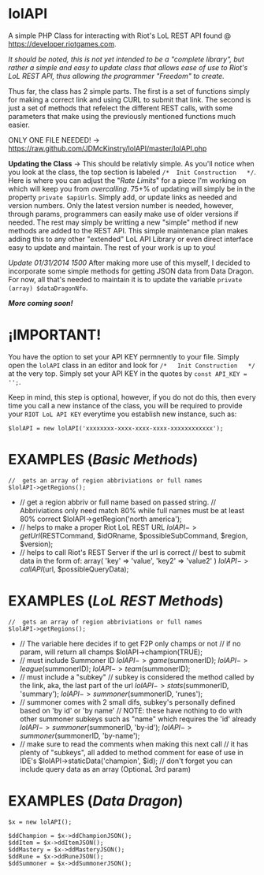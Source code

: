 lolAPI
=

A simple PHP Class for interacting with Riot's LoL REST API found @ https://developer.riotgames.com.

*It should be noted, this is not yet intended to be a "complete library", but rather a simple and easy to update class that allows ease of use to Riot's LoL REST API, thus allowing the programmer "Freedom" to create.*

Thus far, the class has 2 simple parts. The first is a set of functions simply for making a correct link and using CURL to submit that link. The second is just a set of methods that refelect the different REST calls, with some parameters that make using the previously mentioned functions much easier.

ONLY ONE FILE NEEDED! -> https://raw.github.com/JDMcKinstry/lolAPI/master/lolAPI.php

**Updating the Class** -> This should be relativly simple. As you'll notice when you look at the class, the top section is labeled `/*	Init Construction	*/`. Here is where you can adjust the "*Rate Limits*" for a piece I'm working on which will keep you from *overcalling*. 75+% of updating will simply be in the property `private $apiUrls`. Simply add, or update links as needed and version numbers. Only the latest version number is needed, however, through params, programmers can easily make use of older versions if needed. The rest may simply be writting a new "simple" method if new methods are added to the REST API. This simple maintenance plan makes adding this to any other "extended" LoL API Library or even direct interface easy to update and maintain. The rest of your work is up to you!

*Update 01/31/2014 1500* After making more use of this myself, I decided to incorporate some simple methods for getting JSON data from Data Dragon. For now, all that's needed to maintain it is to update the variable `private (array) $dataDragonNfo`.


***More coming soon!***

¡IMPORTANT!
=
You have the option to set your API KEY permnently to your file. Simply open the `lolAPI` class in an editor and look for `/*	Init Construction	*/` at the very top. Simply set your API KEY in the quotes by `const API_KEY = '';`. 

Keep in mind, this step is optional, however, if you do not do this, then every time you call a new instance of the class, you will be required to provide your `RIOT LoL API KEY` everytime you establish new instance, such as:

	$lolAPI = new lolAPI('xxxxxxxx-xxxx-xxxx-xxxx-xxxxxxxxxxxx');

EXAMPLES (*Basic Methods*)
=

	//	gets an array of region abbriviations or full names
	$lolAPI->getRegions();
-
	//	get a region abbriv or full name based on passed string.
	//	Abbriviations only need match 80% while full names must be at least 80% correct
	$lolAPI->getRegion('north america');
-
	//	helps to make a proper Riot LoL REST URL
	$lolAPI->getUrl($RESTCommand, $idORname, $possibleSubCommand, $region, $version);
-
	//	helps to call Riot's REST Server if the url is correct
	//	best to submit data in the form of: array( 'key' => 'value', 'key2' => 'value2' )
	$lolAPI->callAPI($url, $possibleQueryData);

EXAMPLES (*LoL REST Methods*)
=

	//	gets an array of region abbriviations or full names
	$lolAPI->getRegions();
-
	//	The variable here decides if to get F2P only champs or not
	//	if no param, will return all champs
	$lolAPI->champion(TRUE);
-
	//	must include Summoner ID
	$lolAPI->game($summonerID);
	$lolAPI->league($summonerID);
	$lolAPI->team($summonerID);
-
	//	must include a "subkey"
	//	subkey is considered the method called by the link, aka, the last part of the url
	$lolAPI->stats($summonerID, 'summary');
	$lolAPI->summoner($summonerID, 'runes');
-
	//	summoner comes with 2 small difs, subkey's personally defined based on 'by id' or 'by name'
	//	NOTE: these have nothing to do with other summoner subkeys such as "name" which requires the 'id' already
	$lolAPI->summoner($summonerID, 'by-id');
	$lolAPI->summoner($summonerID, 'by-name');
-
	//	make sure to read the comments when making this next call
	//	it has plenty of "subkeys", all added to method comment for ease of use in IDE's
	$lolAPI->staticData('champion', $id);
	//	don't forget you can include query data as an array (OptionaL 3rd param) 


EXAMPLES (*Data Dragon*)
=

	$x = new lolAPI();
	
	$ddChampion = $x->ddChampionJSON();
	$ddItem = $x->ddItemJSON();
	$ddMastery = $x->ddMasteryJSON();
	$ddRune = $x->ddRuneJSON();
	$ddSummoner = $x->ddSummonerJSON();
